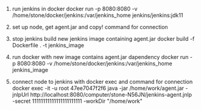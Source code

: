 1) run jenkins in docker
docker run -p 8080:8080 -v /home/stone/docker/jenkins:/var/jenkins_home jenkins/jenkins:jdk11

2) set up node, get agent.jar and copy! command for connection

2) stop jenkins build new jenkins image containing agent.jar
docker build -f Dockerfile . -t jenkins_image

3) run docker with new image contains agent.jar dapendency
docker run -p 8080:8080 -v /home/stone/docker/jenkins:/var/jenkins_home jenkins_image

4) connect node to jenkins with docker exec and command for connection
docker exec -it -u root 47ee7047f2f6 java -jar /home/work/agent.jar -jnlpUrl http://localhost:8080/computer/stone-N56JN/jenkins-agent.jnlp -secret 11111111111111111111111 -workDir "/home/work"

